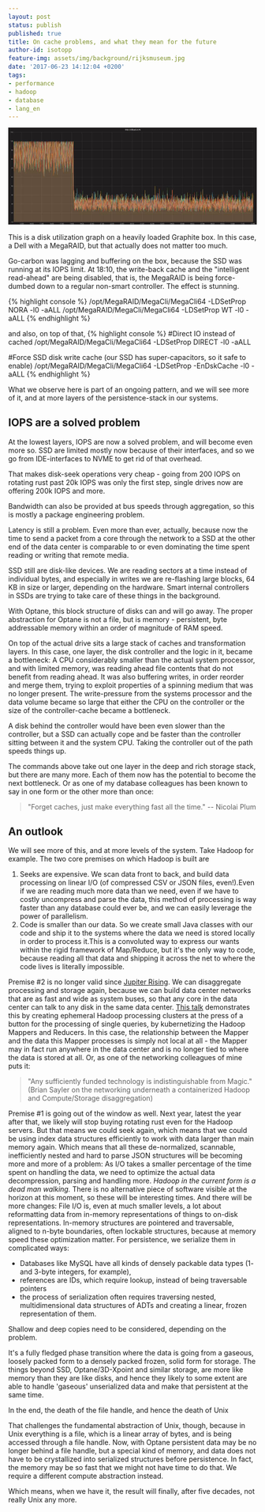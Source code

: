```yaml
---
layout: post
status: publish
published: true
title: On cache problems, and what they mean for the future
author-id: isotopp
feature-img: assets/img/background/rijksmuseum.jpg
date: '2017-06-23 14:12:04 +0200'
tags:
- performance
- hadoop
- database
- lang_en
---
```

![](/uploads/2017/06/ssd-problem.jpg)

This is a disk utilization graph on a heavily loaded Graphite box. In this
case, a Dell with a MegaRAID, but that actually does not matter too much.

Go-carbon was lagging and buffering on the box, because the SSD was running
at its IOPS limit. At 18:10, the write-back cache and the "intelligent
read-ahead" are being disabled, that is, the MegaRAID is being force-dumbed
down to a regular non-smart controller. The effect is stunning. 

{% highlight console %}
/opt/MegaRAID/MegaCli/MegaCli64 -LDSetProp NORA -l0 -aALL
/opt/MegaRAID/MegaCli/MegaCli64 -LDSetProp WT -l0 -aALL 
{% endhighlight %}

and also, on top of that, 
{% highlight console %} 
#Direct IO instead of cached 
/opt/MegaRAID/MegaCli/MegaCli64 -LDSetProp DIRECT -l0 -aALL 

#Force SSD disk write cache (our SSD has super-capacitors, so it safe to enable)
/opt/MegaRAID/MegaCli/MegaCli64 -LDSetProp -EnDskCache -l0 -aALL 
{% endhighlight %} 

What we observe here is part of an ongoing pattern, and we
will see more of it, and at more layers of the persistence-stack in our
systems. 

## IOPS are a solved problem

At the lowest layers, IOPS are now a solved problem, and will become even
more so. SSD are limited mostly now because of their interfaces, and so we
go from IDE-interfaces to NVME to get rid of that overhead.

That makes disk-seek operations very cheap - going from 200 IOPS on rotating
rust past 20k IOPS was only the first step, single drives now are offering
200k IOPS and more.

Bandwidth can also be provided at bus speeds through aggregation, so this is
mostly a package engineering problem.

Latency is still a problem. Even more than ever, actually, because now the
time to send a packet from a core through the network to a SSD at the other
end of the data center is comparable to or even dominating the time spent
reading or writing that remote media.

SSD still are disk-like devices. We are reading sectors at a time instead of
individual bytes, and especially in writes we are re-flashing large blocks,
64 KB in size or larger, depending on the hardware. Smart internal
controllers in SSDs are trying to take care of these things in the
background.

With Optane, this block structure of disks can and will go away. The proper
abstraction for Optane is not a file, but is memory - persistent, byte
addressable memory within an order of magnitude of RAM speed.

On top of the actual drive sits a large stack of caches and transformation
layers. In this case, one layer, the disk controller and the logic in it,
became a bottleneck: A CPU considerably smaller than the actual system
processor, and with limited memory, was reading ahead file contents that do
not benefit from reading ahead. It was also buffering writes, in order
reorder and merge them, trying to exploit properties of a spinning medium
that was no longer present. The write-pressure from the systems processor
and the data volume became so large that either the CPU on the controller or
the size of the controller-cache became a bottleneck.

A disk behind the controller would have been even slower than the
controller, but a SSD can actually cope and be faster than the controller
sitting between it and the system CPU. Taking the controller out of the path
speeds things up. 

The commands above take out one layer in the deep and rich storage stack,
but there are many more. Each of them now has the potential to become the
next bottleneck. Or as one of my database colleagues has been known to say
in one form or the other more than once:

> "Forget caches, just make everything fast all the time." -- Nicolai Plum

## An outlook

We will see more of this, and at more levels of the system. Take Hadoop for
example. The two core premises on which Hadoop is built are

1. Seeks are expensive. We scan data front to back, and build data
processing on linear I/O (of compressed CSV or JSON files, even!).Even if we
are reading much more data than we need, even if we have to costly
uncompress and parse the data, this method of processing is way faster than
any database could ever be, and we can easily leverage the power of
parallelism.
2. Code is smaller than our data. So we create small Java classes with our
code and ship it to the systems where the data we need is stored locally in
order to process it.This is a convoluted way to express our wants within the
rigid framework of Map/Reduce, but it's the only way to code, because
reading all that data and shipping it across the net to where the code lives
is literally impossible.

Premise #2 is no longer valid since 
[Jupiter Rising](https://conferences.sigcomm.org/sigcomm/2015/pdf/papers/p183.pdf).
We can disaggregate processing and storage again, because we can build data
center networks that are as fast and wide as system buses, so that any core
in the data center can talk to any disk in the same data center. 
[This talk](https://www.youtube.com/watch?v=NfxvjWSgplU) demonstrates this by
creating ephemeral Hadoop processing clusters at the press of a button for
the processing of single queries, by kubernetizing the Hadoop Mappers and
Reducers. In this case, the relationship between the Mapper and the data
this Mapper processes is simply not local at all - the Mapper may in fact
run anywhere in the data center and is no longer tied to where the data is
stored at all. Or, as one of the networking colleagues of mine puts it:

> "Any sufficiently funded technology is indistinguishable from Magic."
> (Brian Sayler on the networking underneath a containerized Hadoop and
> Compute/Storage disaggregation)

Premise #1 is going out of the window as well. Next year, latest the year
after that, we likely will stop buying rotating rust even for the Hadoop
servers. But that means we could seek again, which means that we could be
using index data structures efficiently to work with data larger than main
memory again. Which means that all these de-normalized, scannable,
inefficiently nested and hard to parse JSON structures will be becoming more
and more of a problem: As I/O takes a smaller percentage of the time spent
on handling the data, we need to optimize the actual data decompression,
parsing and handling more. _Hadoop in the current form is a dead man
walking._ There is no alternative piece of software visible at the horizon
at this moment, so these will be interesting times. And there will be more
changes: File I/O is, even at much smaller levels, a lot about reformatting
data from in-memory representations of things to on-disk representations.
In-memory structures are pointered and traversable, aligned to n-byte
boundaries, often lockable structures, because at memory speed these
optimization matter. For persistence, we serialize them in complicated ways:

- Databases like MySQL have all kinds of densely packable data types (1- and
  3-byte integers, for example),
- references are IDs, which require lookup, instead of being traversable
  pointers
- the process of serialization often requires traversing nested,
  multidimensional data structures of ADTs and creating a linear, frozen
  representation of them.

Shallow and deep copies need to be considered, depending on the problem.

It's a fully fledged phase transition where the data is going from a
gaseous, loosely packed form to a densely packed frozen, solid form for
storage. The things beyond SSD, Optane/3D-Xpoint and similar storage, are
more like memory than they are like disks, and hence they likely to some
extent are able to handle 'gaseous' unserialized data and make that
persistent at the same time. 

In the end, the death of the file handle, and hence the death of Unix

That challenges the fundamental abstraction of Unix, though, because in Unix
everything is a file, which is a linear array of bytes, and is being
accessed through a file handle. Now, with Optane persistent data may be no
longer behind a file handle, but a special kind of memory, and data does not
have to be crystallized into serialized structures before persistence. In
fact, the memory may be so fast that we might not have time to do that. We
require a different compute abstraction instead. 

Which means, when we have it, the result will finally, after five decades,
not really Unix any more.
